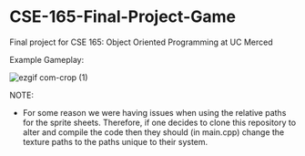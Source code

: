 # CSE-165-Final-Project-Game
Final project for CSE 165: Object Oriented Programming at UC Merced

Example Gameplay:

![ezgif com-crop (1)](https://github.com/Rodolfo135/CSE-165-Final-Project-Game/assets/81655461/36235076-795b-49cb-bf1f-e73b77d38c00)

NOTE:
- For some reason we were having issues when using the relative paths for the sprite sheets. Therefore, if one decides to clone this repository to alter and compile the code then they should (in main.cpp) change the texture paths to the paths unique to their system.
